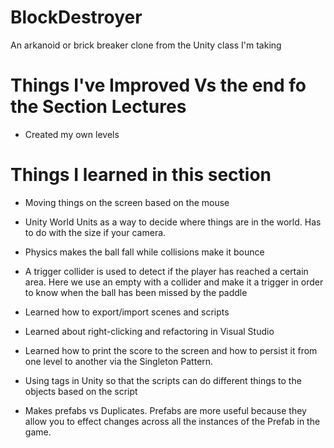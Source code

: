 # BlockDestroyer
An arkanoid or brick breaker clone from the Unity class I'm taking

# Things I've Improved Vs the end fo the Section Lectures
 - Created my own levels

# Things I learned in this section

 - Moving things on the screen based on the mouse

 - Unity World Units as a way to decide where things are in the world. Has to do with the size if your camera.

 - Physics makes the ball fall while collisions make it bounce

 - A trigger collider is used to detect if the player has reached a certain area. Here we use an empty with a collider and make it a trigger in order to know when the ball has been missed by the paddle

 - Learned how to export/import scenes and scripts

 - Learned about right-clicking and refactoring in Visual Studio

 - Learned how to print the score to the screen and how to persist it from one level to another via the Singleton Pattern.

 - Using tags in Unity so that the scripts can do different things to the objects based on the script

 - Makes prefabs vs Duplicates. Prefabs are more useful because they allow you to effect changes across all the instances of the Prefab in the game.
